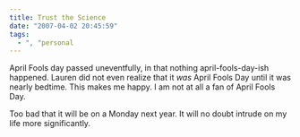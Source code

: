 ```yaml
---
title: Trust the Science
date: "2007-04-02 20:45:59"
tags:
  - ", "personal
---
```

April Fools day passed uneventfully, in that nothing april-fools-day-ish happened.  Lauren did not even realize that it *was* April Fools Day until it was nearly bedtime.  This makes me happy.  I am not at all a fan of April Fools Day.

Too bad that it will be on a Monday next year.  It will no doubt intrude on my life more significantly.

